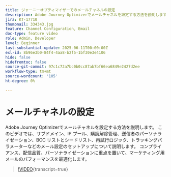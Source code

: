 ```yaml
---
title: ジャーニーオプティマイザーでのメールチャネルの設定
description: Adobe Journey Optimizerでメールチャネルを設定する方法を説明します。 このビデオでは、サブドメイン、IP プール、購読解除管理、送信者のパーソナライゼーション、BCC リストとシードリスト、再試行ロジック、トラッキングパラメーターなどのメール設定のセットアップについて説明します。 コンプライアンス、配信品質、パーソナライゼーションに重点を置いて、マーケティング用メールのパフォーマンスを最適化します。
jira: KT-17710
thumbnail: 334343.jpg
feature: Channel Configuration, Email
doc-type: feature video
role: Admin, Developer
level: Beginner
last-substantial-update: 2025-06-11T00:00:00Z
exl-id: 8b96e3b0-84f4-4aa8-b2f5-1bf30e3e4106
hide: false
hidefromtoc: false
source-git-commit: 97c1c72a7bc0b0cc87ab7bf66ea6849e2427d2ee
workflow-type: tm+mt
source-wordcount: '105'
ht-degree: 0%

---
```


# メールチャネルの設定

Adobe Journey Optimizerでメールチャネルを設定する方法を説明します。 このビデオでは、サブドメイン、IP プール、購読解除管理、送信者のパーソナライゼーション、BCC リストとシードリスト、再試行ロジック、トラッキングパラメーターなどのメール設定のセットアップについて説明します。 コンプライアンス、配信品質、パーソナライゼーションに重点を置いて、マーケティング用メールのパフォーマンスを最適化します。

>[!VIDEO](https://video.tv.adobe.com/v/334343?quality=12&learn=on){transcript=true}
